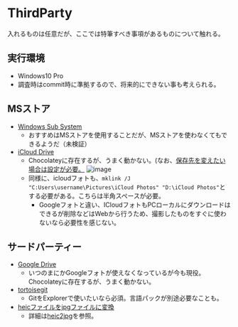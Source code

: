 # ThirdParty
入れるものは任意だが、ここでは特筆すべき事項があるものについて触れる。

## 実行環境
- Windows10 Pro
- 調査時はcommit時に準拠するので、将来的にできない事も考えられる。

## MSストア
- [Windows Sub System](https://wsldownload.azureedge.net/Ubuntu_2004.2020.424.0_x64.appx)
  - おすすめはMSストアを使用することだが、MSストアを使わなくてもできるようだ（未検証）
- [iCloud Drive](https://support.apple.com/ja-jp/HT204283)
  - Chocolateyに存在するが、うまく動かない。(なお、[保存先を変えたい場合は設定が必要。](https://lovemac.jp/3696)
    ![image](https://user-images.githubusercontent.com/15845907/86483486-2069d080-bd8f-11ea-9c60-e202bbfb4e56.png)
  - 同様に、icloudフォトも、`mklink /J "C:Users\username\Pictures\iCloud Photos" "D:\iCloud Photos"`とする必要がある。こちらは半角スペースが必要。
    - Googleフォトと違い、ICloudフォトもPCローカルにダウンロードはできるが削除などはWebから行うため、撮影したものをすぐに使わないなら必要性を感じない。

## サードパーティー
- [Google Drive](https://www.google.com/intl/ja_ALL/drive/download/)
  - いつのまにかGoogleフォトが使えなくなっているが今も現役。Chocolateyに存在するが、うまく動かない。
- [tortoisegit](https://tortoisegit.org/)
  - GitをExplorerで使いたいなら必須。言語パックが別途必要なことも。
- [heicファイルをjpgファイルに変換](https://imagemagick.org/)
  - 詳細は[heic2jpg](https://github.com/shimajima-eiji/Chocolatey/blob/master/tool/heic2jpg.bsh)を参照。
